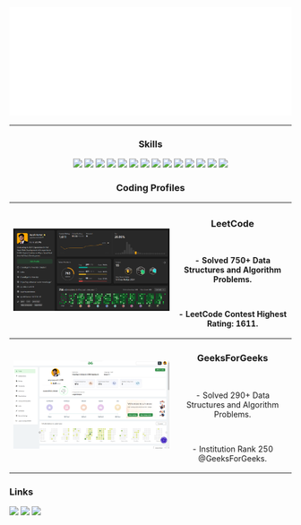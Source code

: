 <img top=0 src="head.gif"/>
<hr>
<h3 align="center">Skills</h3>
<p align="center">
<img src="https://cdn-icons-png.flaticon.com/512/226/226777.png" width=50px/>
<img src="https://upload.wikimedia.org/wikipedia/commons/thumb/1/18/ISO_C%2B%2B_Logo.svg/1822px-ISO_C%2B%2B_Logo.svg.png" width=40px/>
<img src="https://upload.wikimedia.org/wikipedia/commons/c/cf/Python_logo_51.svg" width=50px/>
<img src="https://upload.wikimedia.org/wikipedia/commons/thumb/3/38/HTML5_Badge.svg/1200px-HTML5_Badge.svg.png" width=45px/>
<img src="https://upload.wikimedia.org/wikipedia/commons/thumb/6/62/CSS3_logo.svg/1200px-CSS3_logo.svg.png" width=45px/>
<img src="https://logosdownload.com/logo/javascript-logo-big.png" width=40px/>
<img src="https://upload.wikimedia.org/wikipedia/commons/thumb/a/a7/React-icon.svg/2300px-React-icon.svg.png" width=50px/>
<img src="https://adware-technologies.s3.amazonaws.com/uploads/technology/thumbnail/20/express-js.png" width=50px/>
<img src="https://miro.medium.com/v2/resize:fit:800/1*v2vdfKqD4MtmTSgNP0o5cg.png" width=50px/>
<img src="https://www.pngall.com/wp-content/uploads/13/Mongodb-PNG-Image-HD.png" width=60px/>
<img src="https://www.freepnglogos.com/uploads/logo-mysql-png/logo-mysql-mysql-logo-png-images-are-download-crazypng-21.png" width=50px/>
<img src="https://cdn.worldvectorlogo.com/logos/git-bash.svg" width=50px/>
<img src="https://media.licdn.com/dms/image/D4D12AQEmC2CSTK0unw/article-cover_image-shrink_600_2000/0/1691964348159?e=2147483647&v=beta&t=UA2DD5lAEDP28NHD9BRZIoriUAdwNxY8P465qku8lNY" width=60px/>
<img src="https://1000logos.net/wp-content/uploads/2021/11/Docker-Logo-2013.png" width=65px/>
</p>

<h3 align="center">Coding Profiles</h3>
<p>

| <img src="Leetcode.png"/> |   <h3>LeetCode</h3><br/><p>- Solved 750+ Data Structures and Algorithm Problems.</p><br><p>- LeetCode Contest Highest Rating: 1611.</p>    |
|---------------------------|:------------------------------------------------------------------------------------------------------------------------------------------:|
| <img src="gfg.png"/>      | <h3>GeeksForGeeks</h3><br/><p>- Solved 290+ Data Structures and Algorithm Problems.</p><br><p>- Institution Rank 250 @GeeksForGeeks.</p> |

</p>

<h3>Links</h3>
<p>
<a href="https://leetcode.com/ayushkumar0208/"><img src="https://cdn.iconscout.com/icon/free/png-256/free-leetcode-3521542-2944960.png" width=40px></a>
<a href="https://auth.geeksforgeeks.org/user/aryaayush0208"><img src="https://media.geeksforgeeks.org/wp-content/uploads/20210201164726/gfg-300x300.png" width=40px></a>
<a href="https://www.linkedin.com/in/ayush-kumar-4b311b1b9/"><img src="https://upload.wikimedia.org/wikipedia/commons/thumb/c/ca/LinkedIn_logo_initials.png/480px-LinkedIn_logo_initials.png" width=40px></a>
</p>
<!--
**ayushkumar0208/ayushkumar0208** is a ✨ _special_ ✨ repository because its `README.md` (this file) appears on your GitHub profile.

Here are some ideas to get you started:

- 🔭 I’m currently working on ...
- 🌱 I’m currently learning ...
- 👯 I’m looking to collaborate on ...
- 🤔 I’m looking for help with ...
- 💬 Ask me about ...
- 📫 How to reach me: ...
- 😄 Pronouns: ...
- ⚡ Fun fact: ...
-->
